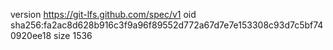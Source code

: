 version https://git-lfs.github.com/spec/v1
oid sha256:fa2ac8d628b916c3f9a96f89552d772a67d7e7e153308c93d7c5bf740920ee18
size 1536
